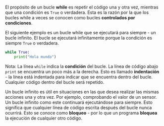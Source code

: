 El propósito de un bucle **while** es repetir el código una y otra vez, mientras que una condición es `True` o verdadera. Esta es la razón por la que los bucles while a veces se conocen como bucles **controlados por condiciones**.

El siguiente ejemplo es un bucle while que se ejecutará para siempre - un bucle infinito. El bucle se ejecutará infinitamente porque la condición es siempre `True` o verdadera.

```python
while True:
    print("Hola mundo")
```

Nota: La línea `while` indica la **condición** del bucle. La línea de código abajo `print` se encuentra un poco más a la derecha. Esto es llamado __indentación__ - la línea está indentada para indicar que se encuentra dentro del bucle. Cualquier código dentro del bucle será repetido.

Un bucle infinito es útil en situaciones en las que desea realizar las mismas acciones una y otra vez. Por ejemplo, comprobando el valor de un sensor. Un bucle infinito como este continuará ejecutándose para siempre. Esto significa que cualquier línea de código escrita después del bucle nunca ocurrirá. Esto se conoce como **bloqueo** - por lo que un programa **bloquea** la ejecución de cualquier otro código.
